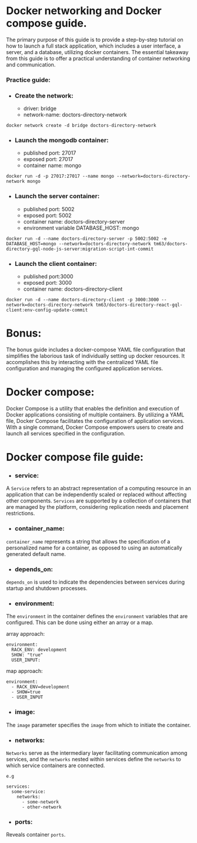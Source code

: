 # Docker networking and Docker compose guide.

The primary purpose of this guide is to provide a step-by-step tutorial on how to launch a full stack application, which includes a user interface, a server, and a database, utilizing docker containers. The essential takeaway from this guide is to offer a practical understanding of container networking and communication.

### Practice guide:

* ### Create the network:
	- driver: bridge
	- network-name: doctors-directory-network

```
docker network create -d bridge doctors-directory-network
```

* ### Launch the mongodb container:
	- published port: 27017
	- exposed port: 27017
	- container name: mongo

```
docker run -d -p 27017:27017 --name mongo --network=doctors-directory-network mongo
```

* ### Launch the server container:
	- published port: 5002
	- exposed port: 5002
	- container name: doctors-directory-server
	- environment variable DATABASE_HOST: mongo

```
docker run -d --name doctors-directory-server -p 5002:5002 -e DATABASE_HOST=mongo --network=doctors-directory-network tm63/doctors-directory-gql-node-js-server:migration-script-int-commit
```

* ### Launch the client container:
	- published port:3000
	- exposed port: 3000
	- container name: doctors-directory-client

```
docker run -d --name doctors-directory-client -p 3000:3000 --network=doctors-directory-network tm63/doctors-directory-react-gql-client:env-config-update-commit
```

# Bonus:

The bonus guide includes a docker-compose YAML file configuration that simplifies the laborious task of individually setting up docker resources. It accomplishes this by interacting with the centralized YAML file configuration and managing the configured application services.

# Docker compose:

Docker Compose is a utility that enables the definition and execution of Docker applications consisting of multiple containers. By utilizing a YAML file, Docker Compose facilitates the configuration of application services. With a single command, Docker Compose empowers users to create and launch all services specified in the configuration.

# Docker compose file guide:

* ### service:

A `Service` refers to an abstract representation of a computing resource in an application that can be independently scaled or replaced without affecting other components. `Services` are supported by a collection of containers that are managed by the platform, considering replication needs and placement restrictions.

* ### container_name:

`container_name` represents a string that allows the specification of a personalized name for a container, as opposed to using an automatically generated default name.

* ### depends_on:

`depends_on` is used to indicate the dependencies between services during startup and shutdown processes.

* ### environment:

The `environment` in the container defines the `environment` variables that are configured. This can be done using either an array or a map.

array approach:

```
environment:
  RACK_ENV: development
  SHOW: "true"
  USER_INPUT:
```

map approach:

```
environment:
  - RACK_ENV=development
  - SHOW=true
  - USER_INPUT
```

* ### image:

The `image` parameter specifies the `image` from which to initiate the container.

* ### networks:

`Networks` serve as the intermediary layer facilitating communication among services, and the `networks` nested within services define the `networks` to which service containers are connected.

`e.g`

```
services:
  some-service:
    networks:
      - some-network
      - other-network
```

* ### ports:

Reveals container `ports`.

